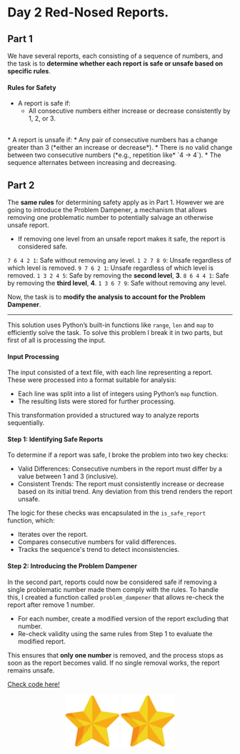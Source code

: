 # Day 2 Red-Nosed Reports.

## Part 1
We have several reports, each consisting of a sequence of numbers, and the task is to **determine whether each report is safe or unsafe based on specific rules**.

#### Rules for Safety

* A report is safe if:
    * All consecutive numbers either increase or decrease consistently by 1, 2, or 3.
<br>
* A report is unsafe if:
    * Any pair of consecutive numbers has a change greater than 3 (*either an increase or decrease*).
    * There is no valid change between two consecutive numbers (*e.g., repetition like* `4 → 4`).
    * The sequence alternates between increasing and decreasing.

## Part 2

The **same rules** for determining safety apply as in Part 1. However we are going to introduce the Problem Dampener, a mechanism that allows removing one problematic number to potentially salvage an otherwise unsafe report.

* If removing one level from an unsafe report makes it safe, the report is considered safe.

`7 6 4 2 1`: Safe without removing any level.
`1 2 7 8 9`: Unsafe regardless of which level is removed.
`9 7 6 2 1`: Unsafe regardless of which level is removed.
`1 3 2 4 5`: Safe by removing the **second level**, **3**.
`8 6 4 4 1`: Safe by removing the **third level**, **4**.
`1 3 6 7 9`: Safe without removing any level.

Now, the task is to **modify the analysis to account for the Problem Dampener**.

---

This solution uses Python’s built-in functions like `range`, `len` and `map` to efficiently solve the task. To solve this problem I break it in two parts, but first of all is processing the input.

#### Input Processing

The input consisted of a text file, with each line representing a report. These were processed into a format suitable for analysis:

* Each line was split into a list of integers using Python’s `map` function.
* The resulting lists were stored for further processing.

This transformation provided a structured way to analyze reports sequentially.

#### Step 1: Identifying Safe Reports

To determine if a report was safe, I broke the problem into two key checks:

* Valid Differences: Consecutive numbers in the report must differ by a value between 1 and 3 (inclusive).
* Consistent Trends: The report must consistently increase or decrease based on its initial trend. Any deviation from this trend renders the report unsafe.

The logic for these checks was encapsulated in the `is_safe_report` function, which:

* Iterates over the report.
* Compares consecutive numbers for valid differences.
* Tracks the sequence's trend to detect inconsistencies.

#### Step 2: Introducing the Problem Dampener

In the second part, reports could now be considered safe if removing a single problematic number made them comply with the rules. To handle this, I created a function called `problem_dampener` that allows re-check the report after remove 1 number.

* For each number, create a modified version of the report excluding that number.
* Re-check validity using the same rules from Step 1 to evaluate the modified report.

This ensures that **only one number** is removed, and the process stops as soon as the report becomes valid. If no single removal works, the report remains unsafe.

[Check code here!](solution.py)

<p align="center">
  <img src="../../images/AoC_2024_Star.png" alt="AoC 2024 Star" width="120" height="120">
  <img src="../../images/AoC_2024_Star.png" alt="AoC 2024 Star" width="120" height="120">
</p>